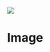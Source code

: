 <a href="https://juncture-digital.org"><img src="https://juncture-digital.org/images/ve-button.png"></a>

<param ve-config 
       title="Herbarium Specimen"
       author="Maura C. Flannery"
       banner="https://iiif.juncture-digital.org/banner/?url=https://upload.wikimedia.org/wikipedia/commons/thumb/c/ca/Hydrangea_quercifolia4normanack.jpg/640px-Hydrangea_quercifolia4normanack.jpg" 
       layout="vertical">

<!-- Entities discussed throughout the essay are typically defined before the essay text and
     are thus available in all text.  Entity identifiers (QIDs) can be found in either
     Wikipedia or Wikidata (https://www.wikidata.org)> -->
<param ve-entity eid="Q368161"> <!-- Hydrangea quercifolia -->
<param ve-entity eid="Q18243"> <!-- William Bartram -->
<param ve-entity eid="Q221092"> <!-- Mauritshuis -->
<param ve-entity eid="Q36600"> <!-- The Hague -->

# Image

<param ve-image 
       label="Hydranea quercifolia" 
       description="Collected by William Bartram" 
       license="public domain" 
       url="https://data.nhm.ac.uk/dataset/collection-specimens/resource/05ff2255-c38a-40c9-b657-4ccb55ab2feb/record/4981769">
       
